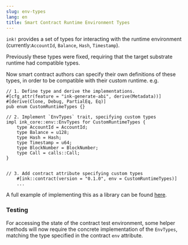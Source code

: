 ```yaml
---
slug: env-types
lang: en
title: Smart Contract Runtime Environment Types
---
```


`ink!` provides a set of types for interacting with the runtime environment (currently:`AccountId`,
`Balance`, `Hash`, `Timestamp`).

Previously these types were fixed, requiring that the target substrate runtime had compatible types.

Now smart contract authors can specify their own definitions of these types, in order to be
compatible with their custom runtime. e.g.

```
// 1. Define type and derive the implementations.
#[cfg_attr(feature = "ink-generate-abi", derive(Metadata))]
#[derive(Clone, Debug, PartialEq, Eq)]
pub enum CustomRuntimeTypes {}

// 2. Implement `EnvTypes` trait, specifying custom types
impl ink_core::env::EnvTypes for CustomRuntimeTypes {
    type AccountId = AccountId;
    type Balance = u128;
    type Hash = Hash;
    type Timestamp = u64;
    type BlockNumber = BlockNumber;
    type Call = calls::Call;
}


// 3. Add contract attribute specifying custom types
    #[ink::contract(version = "0.1.0", env = CustomRuntimeTypes)]
    ...
```

A full example of implementing this as a library can be found
[here](https://github.com/paritytech/ink-types-node-runtime).

### Testing

For accessing the state of the contract test environment, some helper methods will now require the
concrete implementation of the `EnvTypes`, matching the type specified in the contract `env`
attribute.

